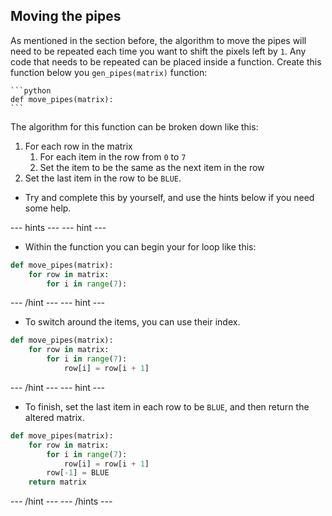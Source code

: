 ## Moving the pipes

As mentioned in the section before, the algorithm to move the pipes will need to be repeated each time you want to shift the pixels left by `1`. Any code that needs to be repeated can be placed inside a function. Create this function below you `gen_pipes(matrix)` function:

	```python
	def move_pipes(matrix):
	```
The algorithm for this function can be broken down like this:
  1. For each row in the matrix
	 1. For each item in the row from `0` to `7`
	 1. Set the item to be the same as the next item in the row
  1. Set the last item in the row to be `BLUE`.
  
- Try and complete this by yourself, and use the hints below if you need some help.

--- hints --- --- hint ---
- Within the function you can begin your for loop like this:
```python
def move_pipes(matrix):
    for row in matrix:
	    for i in range(7):
```
--- /hint --- --- hint ---
- To switch around the items, you can use their index.
```python
def move_pipes(matrix):
    for row in matrix:
	    for i in range(7):
		    row[i] = row[i + 1]
```
--- /hint --- --- hint ---
- To finish, set the last item in each row to be `BLUE`, and then return the altered matrix.
```python
def move_pipes(matrix):
    for row in matrix:
	    for i in range(7):
		    row[i] = row[i + 1]
		row[-1] = BLUE
	return matrix
```
--- /hint --- --- /hints ---
